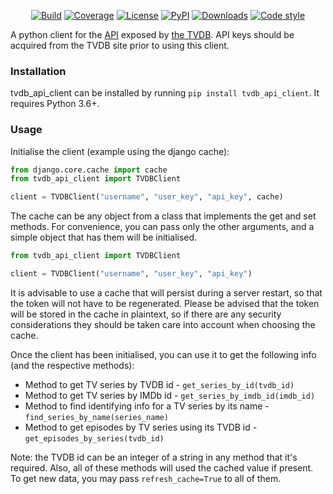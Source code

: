 <p align="center">
<a href="https://travis-ci.org/spapanik/tvdb_api_client"><img alt="Build" src="https://travis-ci.org/spapanik/tvdb_api_client.svg?branch=master"></a>
<a href="https://coveralls.io/github/spapanik/tvdb_api_client"><img alt="Coverage" src="https://coveralls.io/repos/github/spapanik/tvdb_api_client/badge.svg?branch=master"></a>
<a href="https://github.com/spapanik/tvdb_api_client/blob/master/LICENSE.txt"><img alt="License" src="https://img.shields.io/github/license/spapanik/tvdb_api_client"></a>
<a href="https://pypi.org/project/tvdb_api_client"><img alt="PyPI" src="https://img.shields.io/pypi/v/tvdb_api_client"></a>
<a href="https://pepy.tech/project/tvdb-api-client"><img alt="Downloads" src="https://pepy.tech/badge/tvdb-api-client"></a>
<a href="https://github.com/psf/black"><img alt="Code style" src="https://img.shields.io/badge/code%20style-black-000000.svg"></a>
</p>

A python client for the <a href="https://api.thetvdb.com/swagger#/">API</a> exposed by <a href="https://api.thetvdb.com/swagger#/">the TVDB</a>. API keys should be acquired from the TVDB site prior to using this client.

### Installation

tvdb_api_client can be installed by running `pip install tvdb_api_client`.  It requires Python 3.6+.

### Usage

Initialise the client (example using the django cache):
```python
from django.core.cache import cache
from tvdb_api_client import TVDBClient

client = TVDBClient("username", "user_key", "api_key", cache)
```

The cache can be any object from a class that implements the get and set methods. For convenience, you can pass only the other arguments, and a simple object that has them will be initialised.
```python
from tvdb_api_client import TVDBClient

client = TVDBClient("username", "user_key", "api_key")
```

It is advisable to use a cache that will persist during a server restart, so that the token will not have to be regenerated. Please be advised that the token will be stored in the cache in plaintext, so if there are any security considerations they should be taken care into account when choosing the cache.

Once the client has been initialised, you can use it to get the following info (and the respective methods):

- Method to get TV series by TVDB id - `get_series_by_id(tvdb_id)`
- Method to get TV series by IMDb id - `get_series_by_imdb_id(imdb_id)`
- Method to find identifying info for a TV series by its name - `find_series_by_name(series_name)`
- Method to get episodes by TV series using its TVDB id - `get_episodes_by_series(tvdb_id)`

Note: the TVDB id can be an integer of a string in any method that it's required. Also, all of these methods will used the cached value if present. To get new data, you may pass `refresh_cache=True` to all of them.
